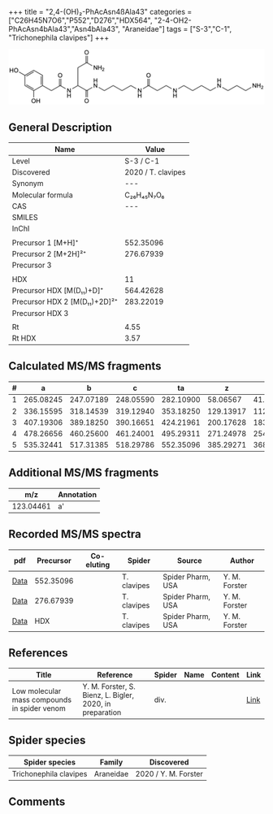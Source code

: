 +++
title = "2,4-(OH)₂-PhAcAsn4ßAla43"
categories = ["C26H45N7O6","P552","D276","HDX564",
"2-4-OH2-PhAcAsn4bAla43","Asn4bAla43",
"Araneidae"]
tags = ["S-3","C-1",
"Trichonephila clavipes"]
+++

![](/img/2-4-OH2-PhAcAsn4bAla43.png)

## General Description

| Name                       | Value              |
|----------------------------|--------------------|
| Level                      | S-3 / C-1          |
| Discovered                 | 2020 / T. clavipes |
| Synonym                    | ---                |
| Molecular formula          | C₂₆H₄₅N₇O₆                   |
| CAS                        | ---                |
| SMILES |   |
| InChI  |   |
|                            |                    |
| Precursor 1 [M+H]⁺         | 552.35096                   |
| Precursor 2 [M+2H]²⁺       | 276.67939                   |
| Precursor 3                |                    |
|                            |                    |
| HDX                        | 11                   |
| Precursor HDX   [M(D₁₁)+D]⁺   | 564.42628                   |
| Precursor HDX 2 [M(D₁₁)+2D]²⁺ | 283.22019                   |
| Precursor HDX 3            |                    |
|                            |                    |
| Rt                         | 4.55                   |
| Rt HDX                     | 3.57                   |

## Calculated MS/MS fragments

| # | a         | b         | c         | ta        | z         | y         | tz        |
|---|-----------|-----------|-----------|-----------|-----------|-----------|-----------|
| 1 | 265.08245 | 247.07189 | 248.05590 | 282.10900 | 58.06567 | 41.03912 | 75.09222 |
| 2 | 336.15595 | 318.14539 | 319.12940 | 353.18250 | 129.13917 | 112.11262 | 146.16572 |
| 3 | 407.19306 | 389.18250 | 390.16651 | 424.21961 | 200.17628 | 183.14973 | 217.20283 |
| 4 | 478.26656 | 460.25600 | 461.24001 | 495.29311 | 271.24978 | 254.22323 | 288.27633 |
| 5 | 535.32441 | 517.31385 | 518.29786 | 552.35096 | 385.29271 | 368.26616 | 402.31926 |

## Additional MS/MS fragments

| m/z       | Annotation |
|-----------|------------|
| 123.04461 | a'         |

## Recorded MS/MS spectra

| pdf                                             | Precursor | Co-eluting | Spider      | Source                       | Author        |
|-------------------------------------------------|-----------|------------|-------------|------------------------------|---------------|
| [Data](/pdf/N-clavipes/552_2-4-OH2-PhAcAsn4bAla43_Nc.pdf) | 552.35096 |           | T. clavipes | Spider Pharm, USA | Y. M. Forster |
| [Data](/pdf/N-clavipes/552_2-4-OH2-PhAcAsn4bAla43_Nc_2.pdf) | 276.67939 |           | T. clavipes | Spider Pharm, USA | Y. M. Forster |
| [Data](/pdf/N-clavipes/552_2-4-OH2-PhAcAsn4bAla43_Nc_HDX.pdf) | HDX |           | T. clavipes | Spider Pharm, USA | Y. M. Forster |

## References

| Title | Reference | Spider | Name | Content | Link |
|-------|-----------|--------|------|---------|------|
| Low molecular mass compounds in spider venom      | Y. M. Forster, S. Bienz, L. Bigler, 2020, in preparation          | div.       |   |   | [Link](unknown) |

## Spider species

| Spider species     | Family     | Discovered           |
|--------------------|------------|----------------------|
| Trichonephila clavipes | Araneidae | 2020 / Y. M. Forster |


## Comments